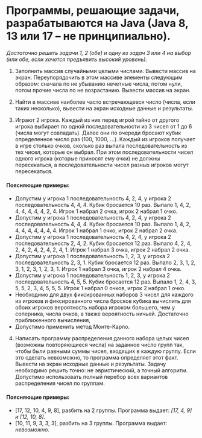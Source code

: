 # Программы, решающие задачи, разрабатываются на Java (Java 8, 13 или 17 – не принципиально).
*Достаточно решить задачи 1, 2 (обе) и одну из задач 3 или 4 на выбор (или обе, если хочется предъявить высокий уровень).*

1. Заполнить массив случайными целыми числами. Вывести массив на экран. Переупорядочить в этом массиве элементы следующим образом: сначала по не убыванию нечетные числа, потом нули, потом прочие числа по не возрастанию. Вывести массив на экран.

2. Найти в массиве наиболее часто встречающееся число (числа, если таких несколько), вывести на экран исходные данные и результаты.

3. Играют 2 игрока. Каждый из них перед игрой тайно от другого игрока выбирает по одной последовательности из 3 чисел от 1 до 6 (числа могут совпадать). Далее они по очереди бросают кубик определенное число раз (100, 1000, ...). Каждый из игроков получает в игре столько очков, сколько раз выпала последовательность из тех чисел, которые он выбрал. При этом последовательности чисел одного игрока (которые приносят ему очки) не должны пересекаться, а последовательности чисел разных игроков могут пересекаться.

#### Поясняющие примеры:
- Допустим у игрока 1 последовательность 4, 2, 4, у игрока 2 последовательность 4, 4, 4. Кубик бросается 10 раз. Выпало 1, 4, 2, 4, 4, 4, 4, 4, 2, 4. Игрок 1 набрал 2 очка, игрок 2 набрал 1 очко.
- Допустим у игрока 1 последовательность 4, 2, 4, у игрока 2 последовательность 4, 4, 4. Кубик бросается 10 раз. Выпало 1, 4, 2, 4, 4, 4, 4, 4, 4, 4. Игрок 1 набрал 1 очко, игрок 2 набрал 2 очка.
- Допустим у игрока 1 последовательность 4, 2, 4, у игрока 2 последовательность 2, 4, 2. Кубик бросается 12 раз. Выпало 4, 2, 4, 2, 4, 2, 4, 2, 4, 2, 4, 1. Игрок 1 набрал 3 очка, игрок 2 набрал 2 очка.
- Допустим у игрока 1 последовательность 1, 2, 3, у игрока 2 последовательность 2, 3, 1. Кубик бросается 12 раз. Выпало 2, 3, 1, 2, 3, 1, 2, 3, 1, 2, 3, 1. Игрок 1 набрал 3 очка, игрок 2 набрал 4 очка.
- Допустим у игрока 1 последовательность 1, 2, 3, у игрока 2 последовательность 4, 5, 5. Кубик бросается 12 раз. Выпало 1, 2, 4, 3, 5, 5, 2, 3, 4, 5, 5, 5. Игрок 1 набрал 0 очков, игрок 2 набрал 1 очко.
- Необходимо для двух фиксированных наборов 3 чисел для каждого из игроков и фиксированного числа бросков кубика вычислить для обоих игроков вероятность набора игроком большего, чем у соперника, числа очков, а также вероятность ничьей. Достаточно приближенного вычисления,
- Допустимо применить метод Монте-Карло.

4. Написать программу распределения данного набора целых чисел (возможны повторяющиеся числа) на заданное число групп так, чтобы были равными суммы чисел, входящих в каждую группу. Если это сделать невозможно, то программа определяет этот факт. Вывести на экран исходные данные и результаты. Задачу необходимо решить точно: не эвристический, а точный алгоритм.  Допустимо использовать полный перебор всех вариантов распределения чисел по группам.

#### Поясняющие примеры:
- [17, 12, 10, 4, 9, 8], разбить на 2 группы.  Программа выдает: *[17, 4, 9] и [12, 10, 8]*.
- [10, 11, 9, 3, 3, 3], разбить на 3 группы.  Программа выдает: *невозможно*.